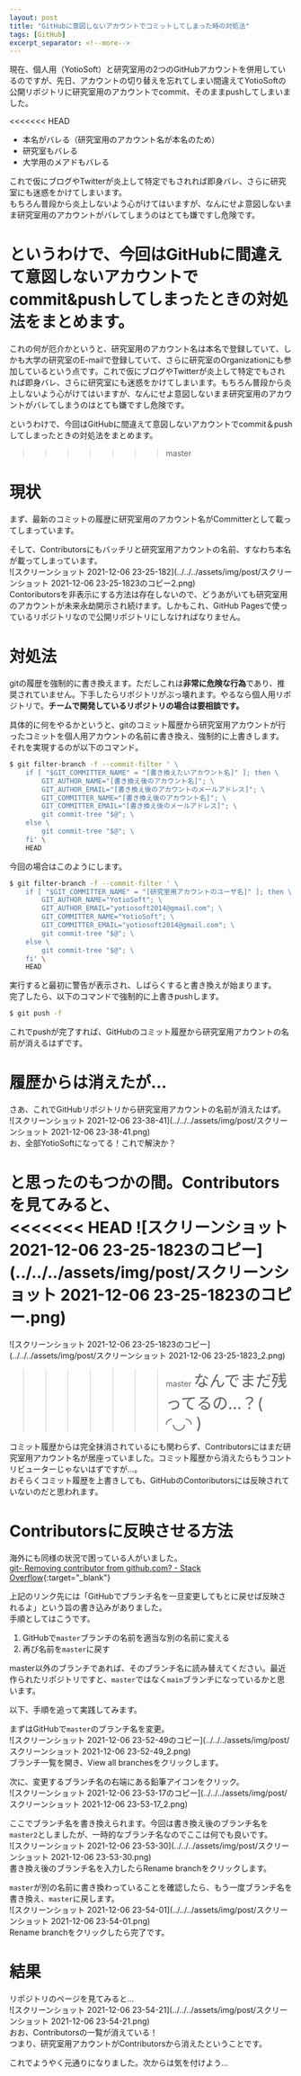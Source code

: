 ```yaml
---
layout: post
title: "GitHubに意図しないアカウントでコミットしてしまった時の対処法"
tags: [GitHub]
excerpt_separator: <!--more-->
---
```


現在、個人用（YotioSoft）と研究室用の2つのGitHubアカウントを併用しているのですが、先日、アカウントの切り替えを忘れてしまい間違えてYotioSoftの公開リポジトリに研究室用のアカウントでcommit、そのままpushしてしまいました。  

<<<<<<< HEAD
- 本名がバレる（研究室用のアカウント名が本名のため）
- 研究室もバレる
- 大学用のメアドもバレる

これで仮にブログやTwitterが炎上して特定でもされれば即身バレ、さらに研究室にも迷惑をかけてしまいます。  
もちろん普段から炎上しないよう心がけてはいますが、なんにせよ意図しないまま研究室用のアカウントがバレてしまうのはとても嫌ですし危険です。  

というわけで、今回はGitHubに間違えて意図しないアカウントでcommit&pushしてしまったときの対処法をまとめます。
=======
これの何が厄介かというと、研究室用のアカウント名は本名で登録していて、しかも大学の研究室のE-mailで登録していて、さらに研究室のOrganizationにも参加しているという点です。これで仮にブログやTwitterが炎上して特定でもされれば即身バレ、さらに研究室にも迷惑をかけてしまいます。もちろん普段から炎上しないよう心がけてはいますが、なんにせよ意図しないまま研究室用のアカウントがバレてしまうのはとても嫌ですし危険です。  

というわけで、今回はGitHubに間違えて意図しないアカウントでcommit＆pushしてしまったときの対処法をまとめます。
>>>>>>> master

<!--more-->  

# 現状

まず、最新のコミットの履歴に研究室用のアカウント名がCommitterとして載ってしまっています。  

そして、Contributorsにもバッチリと研究室用アカウントの名前、すなわち本名が載ってしまっています。  
![スクリーンショット 2021-12-06 23-25-182](../../../assets/img/post/スクリーンショット 2021-12-06 23-25-1823のコピー2.png)  
Contoributorsを非表示にする方法は存在しないので、どうあがいても研究室用のアカウントが未来永劫開示され続けます。しかもこれ、GitHub Pagesで使っているリポジトリなので公開リポジトリにしなければなりません。

# 対処法

gitの履歴を強制的に書き換えます。ただしこれは**非常に危険な行為**であり、推奨されていません。下手したらリポジトリがぶっ壊れます。やるなら個人用リポジトリで。**チームで開発しているリポジトリの場合は要相談です。**  

具体的に何をやるかというと、gitのコミット履歴から研究室用アカウントが行ったコミットを個人用アカウントの名前に書き換え、強制的に上書きします。  
それを実現するのが以下のコマンド。  

```bash
$ git filter-branch -f --commit-filter ' \
    if [ "$GIT_COMMITTER_NAME" = "[書き換えたいアカウント名]" ]; then \
        GIT_AUTHOR_NAME="[書き換え後のアカウント名]"; \
        GIT_AUTHOR_EMAIL="[書き換え後のアカウントのメールアドレス]"; \
        GIT_COMMITTER_NAME="[書き換え後のアカウント名]"; \
        GIT_COMMITTER_EMAIL="[書き換え後のメールアドレス]"; \
        git commit-tree "$@"; \
    else \
        git commit-tree "$@"; \
    fi' \
    HEAD
```

今回の場合はこのようにします。  

```bash
$ git filter-branch -f --commit-filter ' \
    if [ "$GIT_COMMITTER_NAME" = "[研究室用アカウントのユーザ名]" ]; then \
        GIT_AUTHOR_NAME="YotioSoft"; \
        GIT_AUTHOR_EMAIL="yotiosoft2014@gmail.com"; \
        GIT_COMMITTER_NAME="YotioSoft"; \
        GIT_COMMITTER_EMAIL="yotiosoft2014@gmail.com"; \
        git commit-tree "$@"; \
    else \
        git commit-tree "$@"; \
    fi' \
    HEAD
```

実行すると最初に警告が表示され、しばらくすると書き換えが始まります。  
完了したら、以下のコマンドで強制的に上書きpushします。  

```bash
$ git push -f
```

これでpushが完了すれば、GitHubのコミット履歴から研究室用アカウントの名前が消えるはずです。

# 履歴からは消えたが…

さあ、これでGitHubリポジトリから研究室用アカウントの名前が消えたはず。  
![スクリーンショット 2021-12-06 23-38-41](../../../assets/img/post/スクリーンショット 2021-12-06 23-38-41.png)    
お、全部YotioSoftになってる！これで解決か？  

と思ったのもつかの間。Contributorsを見てみると、  
<<<<<<< HEAD
![スクリーンショット 2021-12-06 23-25-1823のコピー](../../../assets/img/post/スクリーンショット 2021-12-06 23-25-1823のコピー.png)  
=======
![スクリーンショット 2021-12-06 23-25-1823のコピー](../../../assets/img/post/スクリーンショット 2021-12-06 23-25-1823_2.png)  
>>>>>>> master
<span style="font-size: 200%;">なんでまだ残ってるの…？( ◜◡◝ ) </span> 

コミット履歴からは完全抹消されているにも関わらず、Contributorsにはまだ研究室用アカウント名が居座っていました。コミット履歴から消えたらもうコントリビューターじゃないはずですが…。  
おそらくコミット履歴を上書きしても、GitHubのContoributorsには反映されていないのだと思われます。

# Contributorsに反映させる方法

海外にも同様の状況で困っている人がいました。  
[git- Removing contributor from github.com? - Stack Overflow](https://stackoverflow.com/questions/44563131/removing-contributor-from-github-com){:target="_blank"}  

上記のリンク先には「GitHubでブランチ名を一旦変更してもとに戻せば反映されるよ」という旨の書き込みがありました。  
手順としてはこうです。  

1. GitHubで``master``ブランチの名前を適当な別の名前に変える
2. 再び名前を``master``に戻す

master以外のブランチであれば、そのブランチ名に読み替えてください。最近作られたリポジトリですと、``master``ではなく``main``ブランチになっているかと思います。  

以下、手順を追って実践してみます。  

まずはGitHubで``master``のブランチ名を変更。  
![スクリーンショット 2021-12-06 23-52-49のコピー](../../../assets/img/post/スクリーンショット 2021-12-06 23-52-49_2.png)  
ブランチ一覧を開き、View all branchesをクリックします。  

次に、変更するブランチ名の右端にある鉛筆アイコンをクリック。  
![スクリーンショット 2021-12-06 23-53-17のコピー](../../../assets/img/post/スクリーンショット 2021-12-06 23-53-17_2.png)

ここでブランチ名を書き換えられます。今回は書き換え後のブランチ名を``master2``としましたが、一時的なブランチ名なのでここは何でも良いです。  
![スクリーンショット 2021-12-06 23-53-30](../../../assets/img/post/スクリーンショット 2021-12-06 23-53-30.png)  
書き換え後のブランチ名を入力したらRename branchをクリックします。  

``master``が別の名前に書き換わっていることを確認したら、もう一度ブランチ名を書き換え、``master``に戻します。  
![スクリーンショット 2021-12-06 23-54-01](../../../assets/img/post/スクリーンショット 2021-12-06 23-54-01.png)  
Rename branchをクリックしたら完了です。

# 結果

リポジトリのページを見てみると…  
![スクリーンショット 2021-12-06 23-54-21](../../../assets/img/post/スクリーンショット 2021-12-06 23-54-21.png)  
おお、Contributorsの一覧が消えている！  
つまり、研究室用アカウントがContributorsから消えたということです。  

これでようやく元通りになりました。次からは気を付けよう…
